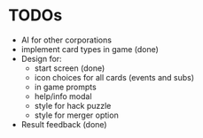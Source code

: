 # TODOs

- AI for other corporations
- implement card types in game (done)
- Design for:
	- start screen (done)
	- icon choices for all cards (events and subs)
	- in game prompts
	- help/info modal
	- style for hack puzzle
	- style for merger option
- Result feedback (done)
